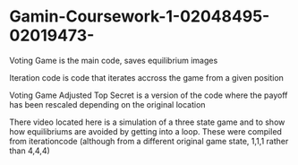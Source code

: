 # Gamin-Coursework-1-02048495-02019473-

Voting Game is the main code, saves equilibrium images

Iteration code is code that iterates accross the game from a given position 

Voting Game Adjusted Top Secret is a version of the code where the payoff has been rescaled depending on the original location

There video located here is a simulation of a three state game and to show how equilibriums are avoided by getting into a loop. These were compiled from iterationcode (although from a different original game state, 1,1,1 rather than 4,4,4)
